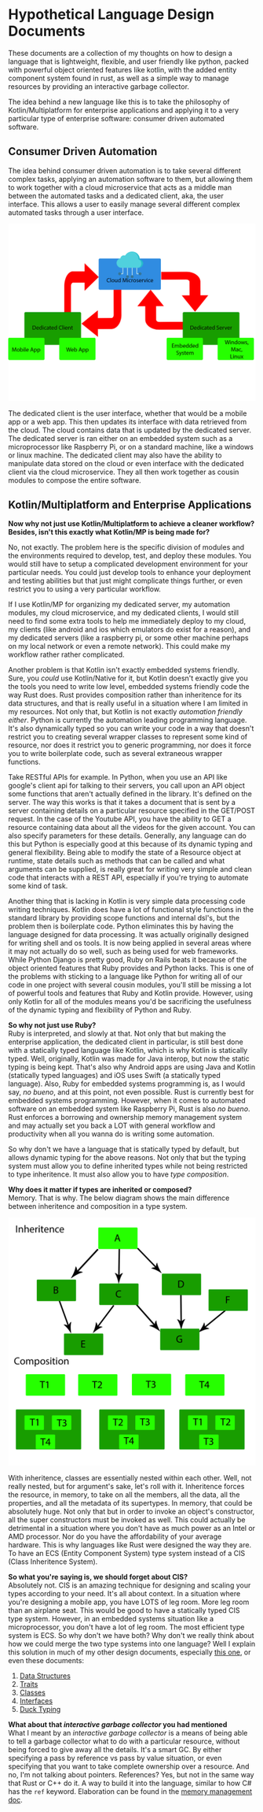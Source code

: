 # Hypothetical Language Design Documents
These documents are a collection of my thoughts on how to design a language that is lightweight, flexible, and user friendly like python, packed with powerful object oriented features like kotlin, with the added entity component system found in rust, as well as a simple way to manage resources by providing an interactive garbage collector.

The idea behind a new language like this is to take the philosophy of Kotlin/Multiplatform for enterprise applications and applying it to a very particular type of enterprise software: consumer driven automated software.

## Consumer Driven Automation
The idea behind consumer driven automation is to take several different complex tasks, applying an automation software to them, but allowing them to work together with a cloud microservice that acts as a middle man between the automated tasks and a dedicated client, aka, the user interface. This allows a user to easily manage several different complex automated tasks through a user interface.

![consumer-driven-automation-architecture-model](resources/consumer-driven-automation-architecture/consumer-driven-automation-architecture.png)

The dedicated client is the user interface, whether that would be a mobile app or a web app. This then updates its interface with data retrieved from the cloud. The cloud contains data that is updated by the dedicated server. The dedicated server is ran either on an embedded system such as a microprocessor like Raspberry Pi, or on a standard machine, like a windows or linux machine. The dedicated client may also have the ability to manipulate data stored on the cloud or even interface with the dedicated client via the cloud microservice. They all then work together as cousin modules to compose the entire software.

## Kotlin/Multiplatform and Enterprise Applications
**Now why not just use Kotlin/Multiplatform to achieve a cleaner workflow? Besides, isn't this exactly what Kotlin/MP is being made for?**

No, not exactly. The problem here is the specific division of modules and the environments required to develop, test, and deploy these modules. You would still have to setup a complicated development environment for your particular needs. You could just develop tools to enhance your deployment and testing abilities but that just might complicate things further, or even restrict you to using a very particular workflow.

If I use Kotlin/MP for organizing my dedicated server, my automation modules, my cloud microservice, and my dedicated clients, I would still need to find some extra tools to help me immediately deploy to my cloud, my clients (like android and ios which emulators do exist for a reason), and my dedicated servers (like a raspberry pi, or some other machine perhaps on my local network or even a remote network). This could make my workflow rather rather complicated.

Another problem is that Kotlin isn't exactly embedded systems friendly. Sure, you *could* use Kotlin/Native for it, but Kotlin doesn't exactly give you the tools you need to write low level, embedded systems friendly code the way Rust does. Rust provides composition rather than inheritence for its data structures, and that is really useful in a situation where I am limited in my resources. Not only that, but Kotlin is not exactly *automation friendly either*. Python is currently the automation leading programming language. It's also dynamically typed so you can write your code in a way that doesn't restrict you to creating several wrapper classes to represent some kind of resource, nor does it restrict you to generic programming, nor does it force you to write boilerplate code, such as several extraneous wrapper functions.

Take RESTful APIs for example. In Python, when you use an API like google's client api for talking to their servers, you call upon an API object some functions that aren't actually defined in the library. It's defined on the server. The way this works is that it takes a document that is sent by a server containing details on a particular resource specified in the GET/POST request. In the case of the Youtube API, you have the ability to GET a resource containing data about all the videos for the given account. You can also specify parameters for these details. Generally, any language can do this but Python is especially good at this because of its dynamic typing and general flexibility. Being able to modify the state of a Resource object at runtime, state details such as methods that can be called and what arguments can be supplied, is really great for writing very simple and clean code that interacts with a REST API, especially if you're trying to automate some kind of task.

Another thing that is lacking in Kotlin is very simple data processing code writing techniques. Kotlin does have a lot of functional style functions in the standard library by providing scope functions and internal dsl's, but the problem then is boilerplate code. Python eliminates this by having the language designed for data processing. It was actually originally designed for writing shell and os tools. It is now being applied in several areas where it may not actually do so well, such as being used for web frameworks. While Python Django is pretty good, Ruby on Rails beats it because of the object oriented features that Ruby provides and Python lacks. This is one of the problems with sticking to a language like Python for writing all of our code in one project with several cousin modules, you'll still be missing a lot of powerful tools and features that Ruby and Kotlin provide. However, using only Kotlin for all of the modules means you'd be sacrificing the usefulness of the dynamic typing and flexibility of Python and Ruby.

**So why not just use Ruby?**<br>
Ruby is interpreted, and slowly at that. Not only that but making the enterprise application, the dedicated client in particular, is still best done with a statically typed language like Kotlin, which is why Kotlin is statically typed. Well, originally, Kotlin was made for Java interop, but now the static typing is being kept. That's also why Android apps are using Java and Kotlin (statically typed languages) and iOS uses Swift (a statically typed language). Also, Ruby for embedded systems programming is, as I would say, *no bueno*, and at this point, not even possible. Rust is currently best for embedded systems programming. However, when it comes to automated software on an embedded system like Raspberry Pi, Rust is also *no bueno*. Rust enforces a borrowing and ownership memory management system and may actually set you back a LOT with general workflow and productivity when all you wanna do is writing some automation.

So why don't we have a language that is statically typed by default, but allows dynamic typing for the above reasons. Not only that but the typing system must allow you to define inherited types while not being restricted to type inheritence. It must also allow you to have *type composition*.

**Why does it matter if types are inherited or composed?**<br>
Memory. That is why. The below diagram shows the main difference between inheritence and composition in a type system.

![inheritence vs composition](resources/inheritence-vs-composition/inheritence-vs-composition.png)

With inheritence, classes are essentially nested within each other. Well, not really nested, but for argument's sake, let's roll with it. Inheritence forces the resource, in memory, to take on all the members, all the data, all the properties, and all the metadata of its supertypes. In memory, that could be absolutely huge. Not only that but in order to invoke an object's constructor, all the super constructors must be invoked as well. This could actually be detrimental in a situation where you don't have as much power as an Intel or AMD processor. Nor do you have the affordability of your average hardware. This is why languages like Rust were designed the way they are. To have an ECS (Entity Component System) type system instead of a CIS (Class Inheritence System).

**So what you're saying is, we should forget about CIS?**<br>
Absolutely not. CIS is an amazing technique for designing and scaling your types according to your need. It's all about context. In a situation where you're designing a mobile app, you have LOTS of leg room. More leg room than an airplane seat. This would be good to have a statically typed CIS type system. However, in an embedded systems situation like a microprocessor, you don't have a lot of leg room. The most efficient type system is ECS. So why don't we have both? Why don't we really think about how we could merge the two type systems into one language? Well I explain this solution in much of my other design documents, especially [this one](ECS_VS_CIS.md), or even these documents:

1. [Data Structures](DATA_STRUCTURES.md)
2. [Traits](TRAITS.md)
3. [Classes](CLASSES.md)
4. [Interfaces](INTERFACES.md)
5. [Duck Typing](DUCK_TYPING.md)

**What about that *interactive garbage collector* you had mentioned**<br>
What I meant by an *interactive garbage collector* is a means of being able to tell a garbage collector what to do with a particular resource, without being forced to give away all the details. It's a smart GC. By either specifying a pass by reference vs pass by value situation, or even specifying that you want to take complete ownership over a resource. And no, I'm not talking about pointers. References? Yes, but not in the same way that Rust or C++ do it. A way to build it into the language, similar to how C# has the `ref` keyword. Elaboration can be found in the [memory management doc](MEMORY_MANAGEMENT.md).
